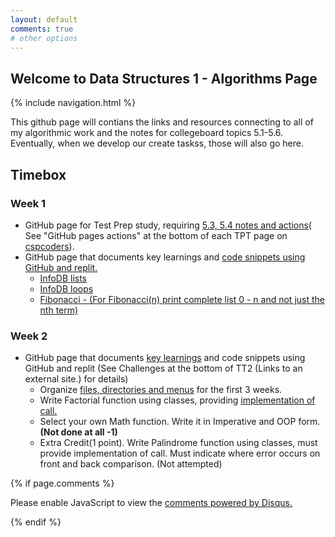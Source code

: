```yaml
---
layout: default
comments: true
# other options
---
```


## Welcome to Data Structures 1 - Algorithms Page

{% include navigation.html %}

This github page will contians the links and resources connecting to all of my algorithmic work and the notes for collegeboard topics 5.1-5.6. Eventually, when we develop our create taskss, those will also go here. 

## Timebox 

### Week 1
- GitHub page for Test Prep study, requiring [5.3, 5.4 notes and actions](https://krishnadevl.github.io/AlgorithmsCS3/content/5-3_5-4)( See "GitHub pages actions" at the bottom of each TPT page on [cspcoders](https://cspcoders.nighthawkcodingsociety.com/)).
- GitHub page that documents key learnings and [code snippets using GitHub and replit.](https://krishnadevl.github.io/AlgorithmsCS3/content/algorthms)
  - [InfoDB lists](https://github.com/KrishnadevL/AlgorithmsCS3/blob/0283c1696f7b8ea86265085c69de32d8bc7fad35/list.py#L11-L18)
  - [InfoDB loops](https://github.com/KrishnadevL/AlgorithmsCS3/blob/0283c1696f7b8ea86265085c69de32d8bc7fad35/list.py#L11-L18)
  - [Fibonacci - (For Fibonacci(n)  print complete list 0 - n  and not just the nth term)](https://github.com/KrishnadevL/AlgorithmsCS3/blob/0283c1696f7b8ea86265085c69de32d8bc7fad35/fibonacci.py#L1-L7)

### Week 2
 - GitHub page that documents [key learnings](https://krishnadevl.github.io/AlgorithmsCS3/content/5-5_5-6) and code snippets using GitHub and replit (See Challenges at the bottom of  TT2 (Links to an external site.) for details)
    - Organize [files, directories and menus](https://github.com/KrishnadevL/AlgorithmsCS3/blob/0a70dcef59d86ddba38dae459ac1a63a097634ec/main.py#L1-L2) for the first 3 weeks. 
    - Write Factorial function using classes, providing [implementation of call.](https://github.com/KrishnadevL/AlgorithmsCS3/blob/6d607ff98bd64fcd35ce3d73cf89c14d81743b35/Code/TT2/factorial.py#L2-L8)
    - Select your own Math function. Write it in Imperative and OOP form. **(Not done at all -1)**
    - Extra Credit(1 point).  Write Palindrome function using classes, must provide implementation of call.  Must indicate where error occurs on front and back comparison. (Not attempted)

{% if page.comments %}

<div id="disqus_thread"></div>
<script>
    /**
    *  RECOMMENDED CONFIGURATION VARIABLES: EDIT AND UNCOMMENT THE SECTION BELOW TO INSERT DYNAMIC VALUES FROM YOUR PLATFORM OR CMS.
    *  LEARN WHY DEFINING THESE VARIABLES IS IMPORTANT: https://disqus.com/admin/universalcode/#configuration-variables    */
    /*
    var disqus_config = function () {
    this.page.url = PAGE_URL;  // Replace PAGE_URL with your page's canonical URL variable
    this.page.identifier = PAGE_IDENTIFIER; // Replace PAGE_IDENTIFIER with your page's unique identifier variable
    };
    */
    (function() { // DON'T EDIT BELOW THIS LINE
    var d = document, s = d.createElement('script');
    s.src = 'https://https-krishnadevl-github-io-algorithmscs3.disqus.com/embed.js';
    s.setAttribute('data-timestamp', +new Date());
    (d.head || d.body).appendChild(s);
    })();
</script>
<noscript>Please enable JavaScript to view the <a href="https://disqus.com/?ref_noscript">comments powered by Disqus.</a></noscript>

{% endif %}
